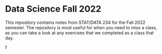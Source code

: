 # Data Science Fall 2022

This repository contains notes from STAT/DATA 234 for the Fall 2022 semester. The repository is most useful for when you need to miss a class, as you can take a look at any exercises that we completed as a class that day.

f